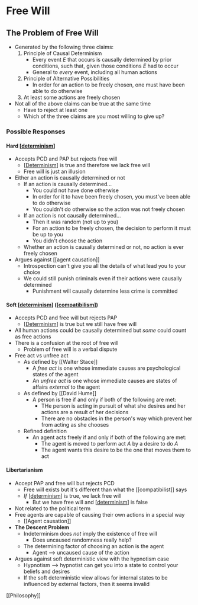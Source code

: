 # Free Will

## The Problem of Free Will

- Generated by the following three claims:
  1. Principle of Causal Determinism
     - Every event $E$ that occurs is causally determined by prior conditions, such that, given those conditions $E$ had to occur
     - General to *every* event, including all human actions
  2. Principle of Alternative Possibilities
     - In order for an action to be freely chosen, one must have been able to do otherwise
  3. At least some actions are freely chosen
- Not all of the above claims can be true at the same time
  - Have to reject at least one
  - Which of the three claims are you most willing to give up?

### Possible Responses

#### Hard [[determinism]]

- Accepts PCD and PAP but rejects free will
  - [[Determinism]] is true and therefore we lack free will
  - Free will is just an illusion
- Either an action is causally determined or not
  - If an action is causally determined...
    - You could not have done otherwise
    - In order for it to have been freely chosen, you must've been able to do otherwise
    - You couldn't do otherwise so the action was not freely chosen
  - If an action is not causally determined...
    - Then it was random (not up to you)
    - For an action to be freely chosen, the decision to perform it must be up to you
    - You didn't choose the action
  - Whether an action is causally determined or not, no action is ever freely chosen
- Argues against [[agent causation]]
  - Introspection can't give you all the details of what lead you to your choice
  - We could still punish criminals even if their actions were causally determined
    - Punishment will causally determine less crime is committed

#### Soft [[determinism]] ([[compatibilism]])

- Accepts PCD and free will but rejects PAP
  - [[Determinism]] is true but we still have free will
- All human actions could be causally determined but *some* could count as free actions
- There is a confusion at the root of free will
  - Problem of free will is a verbal dispute
- Free act vs unfree act
  - As defined by [[Walter Stace]]
    - A *free act* is one whose immediate causes are psychological states of the agent
    - An *unfree act* is one whose immediate causes are states of affairs *external* to the agent
  - As defined by [[David Hume]]
    - A person is free if and only if both of the following are met:
      - THe person is acting in pursuit of what she desires and her actions are a result of her decisions
      - There are no obstacles in the person's way which prevent her from acting as she chooses
  - Refined definition
    - An agent acts freely if and only if both of the following are met:
      - The agent is moved to perform act $A$ by a desire to do $A$
      - The agent wants this desire to be the one that moves them to act

#### Libertarianism

- Accept PAP and free will but rejects PCD
  - Free will exists but it's different than what the [[compatibilist]] says
  - *If* [[determinism]] is true, we lack free will
    - But we have free will and [[determinism]] is false
- Not related to the political term
- Free agents are capable of causing their own actions in a special way
  - [[Agent causation]]
- **The Descent Problem**
  - Indeterminism does *not* imply the existence of free will
    - Does uncaused randomness really help?
  - The determining factor of choosing an action is the agent
    - Agent --> uncaused cause of the action
- Argues against soft deterministic view with the hypnotism case
  - Hypnotism --> hypnotist can get you into a state to control your beliefs and desires
  - If the soft deterministic view allows for internal states to be influenced by external factors, then it seems invalid

[[Philosophy]]

[//begin]: # "Autogenerated link references for markdown compatibility"
[determinism]: determinism "Determinism"
[compatibilism]: compatibilism "Compatibilism"
[//end]: # "Autogenerated link references"